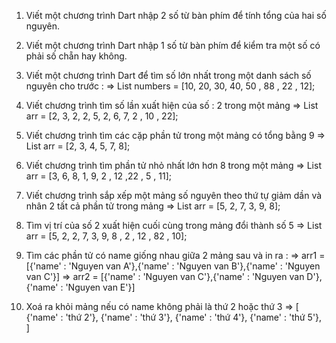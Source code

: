1. Viết một chương trình Dart nhập 2 số từ bàn phím để tính tổng của hai số nguyên.

2. Viết một chương trình Dart nhập 1 số từ bàn phím để kiểm tra một số có phải số chẵn hay không.

3. Viết một chương trình Dart để tìm số lớn nhất trong một danh sách số nguyên cho trước :
   => List<int> numbers = [10, 20, 30, 40, 50 , 88 , 22 , 12];

4. Viết chương trình tìm số lần xuất hiện của số : 2 trong một mảng
   => List<int> arr = [2, 3, 2, 2, 5, 2, 6, 7, 2 , 10 , 22];

5. Viết chương trình tìm các cặp phần tử trong một mảng có tổng bằng 9
   => List<int> arr = [2, 3, 4, 5, 7, 8];

6. Viết chương trình tìm phần tử nhỏ nhất lớn hơn 8 trong một mảng
      => List<int> arr = [3, 6, 8, 1, 9, 2 , 12 ,22 , 5 , 11];

7. Viết chương trình sắp xếp một mảng số nguyên theo thứ tự giảm dần và nhân 2 tất cả phần tử trong mảng
   => List<int> arr = [5, 2, 7, 3, 9, 8];

8. Tìm vị trí của số 2 xuất hiện cuối cùng trong mảng đổi thành số 5
   => List<int> arr = [5, 2, 2, 7, 3, 9, 8 , 2 , 12 , 82 , 10];

9. Tìm các phần tử có name giống nhau giữa 2 mảng sau và in ra :
   => arr1 = [{'name' : 'Nguyen van A'},{'name' : 'Nguyen van B'},{'name' : 'Nguyen van C'}]
   => arr2 = [{'name' : 'Nguyen van C'},{'name' : 'Nguyen van D'},{'name' : 'Nguyen van E'}]

10. Xoá ra khỏi mảng nếu có name không phải là thứ 2 hoặc thứ 3
    => [
    {'name' : 'thứ 2'},
    {'name' : 'thứ 3'},
    {'name' : 'thứ 4'},
    {'name' : 'thứ 5'},
    ]
